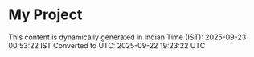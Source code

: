 # My Project

This content is dynamically generated in Indian Time (IST): 2025-09-23 00:53:22 IST
Converted to UTC: 2025-09-22 19:23:22 UTC
